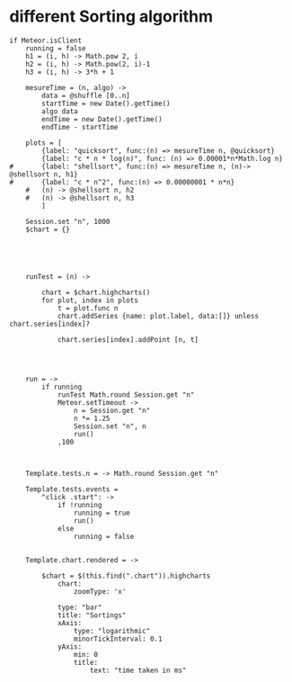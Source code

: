 # different Sorting algorithm
	
	if Meteor.isClient
		running = false
		h1 = (i, h) -> Math.pow 2, i
		h2 = (i, h) -> Math.pow(2, i)-1
		h3 = (i, h) -> 3*h + 1
		
		mesureTime = (n, algo) ->
			data = @shuffle [0..n]
			startTime = new Date().getTime()
			algo data
			endTime = new Date().getTime()
			endTime - startTime

		plots = [
			{label: "quicksort", func:(n) => mesureTime n, @quicksort}
			{label: "c * n * log(n)", func: (n) => 0.00001*n*Math.log n}
	#		{label: "shellsort", func:(n) => mesureTime n, (n)-> @shellsort n, h1}
	#		{label: "c * n^2", func:(n) => 0.00000001 * n*n}
		#	(n) -> @shellsort n, h2
		#	(n) -> @shellsort n, h3
			]
		
		Session.set "n", 1000
		$chart = {}
		


		
		
		runTest = (n) ->

			chart = $chart.highcharts()
			for plot, index in plots
				t = plot.func n
				chart.addSeries {name: plot.label, data:[]} unless chart.series[index]?

				chart.series[index].addPoint [n, t]
			
		


		run = ->
			if running
				runTest Math.round Session.get "n"
				Meteor.setTimeout ->
					n = Session.get "n"
					n *= 1.25
					Session.set "n", n
					run()
				,100



		Template.tests.n = -> Math.round Session.get "n"

		Template.tests.events =
			"click .start": ->
				if !running
					running = true
					run()
				else
					running = false


		Template.chart.rendered = ->
		
			$chart = $(this.find(".chart")).highcharts
				chart:
	                zoomType: 'x'
	
				type: "bar"
				title: "Sortings"
				xAxis:
					type: "logarithmic"
					minorTickInterval: 0.1
				yAxis:
					min: 0
					title:
						text: "time taken in ms"
				
			
		
